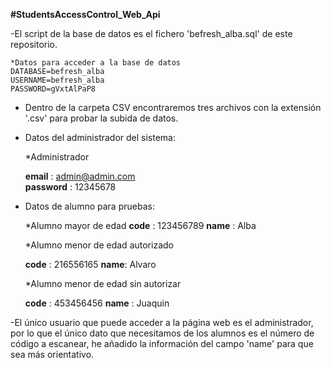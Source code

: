 <strong>#StudentsAccessControl_Web_Api</strong>

-El script de la base de datos es el fichero 'befresh_alba.sql' de este repositorio.
    
    *Datos para acceder a la base de datos
    DATABASE=befresh_alba
    USERNAME=befresh_alba
    PASSWORD=gVxtAlPaP8 
    
- Dentro de la carpeta CSV encontraremos tres archivos con la extensión '.csv' para probar la subida de datos.

- Datos del administrador del sistema:

    *Administrador
    
    <strong>email</strong> : admin@admin.com     
    <strong>password</strong>  : 12345678
    
- Datos de alumno para pruebas:
    
    *Alumno mayor de edad 
    <strong>code</strong> : 123456789
    <strong>name</strong> : Alba

    
    *Alumno menor de edad autorizado
    
    <strong>code</strong> : 216556165
    <strong>name</strong>: Alvaro

    
    *Alumno menor de edad sin autorizar
    
    <strong>code</strong> : 453456456
    <strong>name</strong> : Juaquin
 
 -El único usuario que puede acceder a la página web es el administrador, por lo que el único dato que necesitamos de los alumnos es el número de código a escanear, he añadido la información del campo 'name' para que sea más orientativo.

